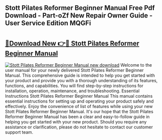 ## Stott Pilates Reformer Beginner Manual Free Pdf Download - Part-oZf New Repair Owner Guide - User Service Edition MQGFi

# <h2><a href="http://bc80312.oget.top/?id=Stott+Pilates+Reformer+Beginner+Manual">🔗Download New 👉🔴 Stott Pilates Reformer Beginner Manual</a></h2>

[![Stott Pilates Reformer Beginner Manual new download](https://i.imgur.com/5g1atiW.png)](http://bc80312.oget.top/?id=Stott+Pilates+Reformer+Beginner+Manual)
Welcome to the user manual for your newly delivered Stott Pilates Reformer Beginner Manual. This comprehensive guide is intended to help you get started with your product and provide you with a thorough understanding of its features, functions, and capabilities. You will find step-by-step instructions for installation, operation, maintenance, and troubleshooting. Essential Instructions Stott Pilates Reformer Beginner Manual This manual contains essential instructions for setting up and operating your product safely and effectively. Enjoy the convenience of list of features while using your new Stott Pilates Reformer Beginner Manual. It's our hope that the Stott Pilates Reformer Beginner Manual has been a clear and easy-to-follow guide in helping you get started with your new product. Should you require any assistance or clarification, please do not hesitate to contact our customer support team.
